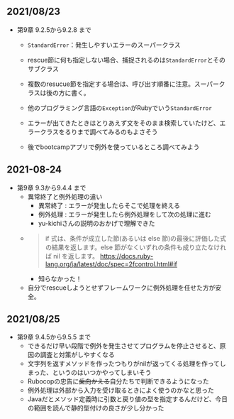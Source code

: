 ## 2021/08/23
- 第9章 9.2.5から9.2.8 まで
    - `StandardError`：発生しやすいエラーのスーパークラス
    - rescue節に何も指定しない場合、捕捉されるのは`StandardError`とそのサブクラス
    - 複数のresucue節を指定する場合は、呼び出す順番に注意。スーパークラスは後の方に書く。
    - 他のプログラミング言語の`Exception`がRubyでいう`StandardError`

    - エラーが出てきたときはとりあえず文をそのまま検索していたけど、エラークラスをるりまで調べてみるのもよさそう
    - 後でbootcampアプリで例外を使っているところ調べてみよう

## 2021\-08\-24
- 第9章 9.3から9.4.4 まで
    - 異常終了と例外処理の違い
        - 異常終了 : エラーが発生したらそこで処理を終える
        - 例外処理 : エラーが発生したら例外処理をして次の処理に進む
        - yu-kichiさんの説明のおかげで理解できた
    - > if 式は、条件が成立した節(あるいは else 節)の最後に評価した式の結果を返します。else 節がなくいずれの条件も成り立たなければ nil を返します。
https://docs.ruby-lang.org/ja/latest/doc/spec=2fcontrol.html#if
        - 知らなかった！
    - 自分でrescueしようとせずフレームワークに例外処理を任せた方が安全。

## 2021/08/25
- 第9章 9.4.5から9.5.5 まで
    - できるだけ早い段階で例外を発生させてプログラムを停止させると、原因の調査と対策がしやすくなる
    - 文字列を返すメソッドを作ったつもりがnilが返ってくる処理を作ってしまった、というのはいつかやってしまいそう
    - Rubocopの忠告に~~歯向かえる~~自分たちで判断できるようになった
    - 例外処理は外部から入力を受け取るときによく使うのかなと思った
    - Javaだとメソッド定義時に引数と戻り値の型を指定するんだけど、今日の範囲を読んで静的型付けの良さが少し分かった

